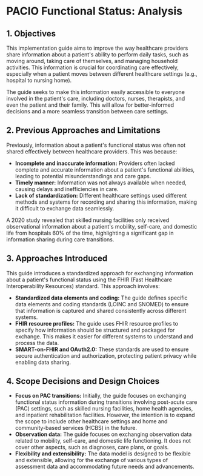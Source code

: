 # PACIO Functional Status: Analysis

## 1. Objectives 

This implementation guide aims to improve the way healthcare providers share information about a patient's ability to perform daily tasks, such as moving around, taking care of themselves, and managing household activities. This information is crucial for coordinating care effectively, especially when a patient moves between different healthcare settings (e.g., hospital to nursing home). 

The guide seeks to make this information easily accessible to everyone involved in the patient's care, including doctors, nurses, therapists, and even the patient and their family. This will allow for better-informed decisions and a more seamless transition between care settings.

## 2. Previous Approaches and Limitations

Previously, information about a patient's functional status was often not shared effectively between healthcare providers. This was because:

* **Incomplete and inaccurate information:** Providers often lacked complete and accurate information about a patient's functional abilities, leading to potential misunderstandings and care gaps. 
* **Timely manner:** Information was not always available when needed, causing delays and inefficiencies in care.
* **Lack of standardization:** Different healthcare settings used different methods and systems for recording and sharing this information, making it difficult to exchange data seamlessly.

A 2020 study revealed that skilled nursing facilities only received observational information about a patient's mobility, self-care, and domestic life from hospitals 60% of the time, highlighting a significant gap in information sharing during care transitions.

## 3.  Approaches Introduced

This guide introduces a standardized approach for exchanging information about a patient's functional status using the FHIR (Fast Healthcare Interoperability Resources) standard. This approach involves:

* **Standardized data elements and coding:**  The guide defines specific data elements and coding standards (LOINC and SNOMED) to ensure that information is captured and shared consistently across different systems.
* **FHIR resource profiles:**  The guide uses FHIR resource profiles to specify how information should be structured and packaged for exchange. This makes it easier for different systems to understand and process the data.
* **SMART-on-FHIR and OAuth2.0:**  These standards are used to ensure secure authentication and authorization, protecting patient privacy while enabling data sharing.

## 4. Scope Decisions and Design Choices

* **Focus on PAC transitions:** Initially, the guide focuses on exchanging functional status information during transitions involving post-acute care (PAC) settings, such as skilled nursing facilities, home health agencies, and inpatient rehabilitation facilities. However, the intention is to expand the scope to include other healthcare settings and home and community-based services (HCBS) in the future.
* **Observation data:** The guide focuses on exchanging observation data related to mobility, self-care, and domestic life functioning. It does not cover other aspects, such as diagnoses, care plans, or goals.
* **Flexibility and extensibility:** The data model is designed to be flexible and extensible, allowing for the exchange of various types of assessment data and accommodating future needs and advancements. 
